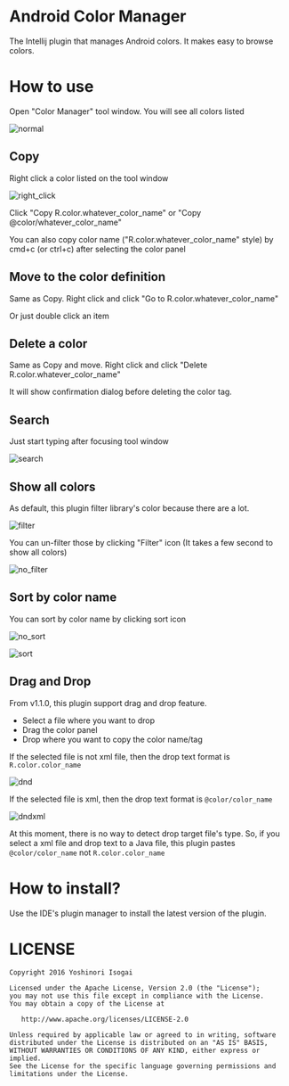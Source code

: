 # Android Color Manager

The Intellij plugin that manages Android colors. It makes easy to browse colors.

# How to use

Open "Color Manager" tool window. You will see all colors listed

![normal](website/images/normal.png)

## Copy

Right click a color listed on the tool window

![right_click](website/images/right_click.png)

Click "Copy R.color.whatever_color_name" or "Copy @color/whatever_color_name"

You can also copy color name ("R.color.whatever_color_name" style) by cmd+c (or ctrl+c) after selecting the color panel

## Move to the color definition

Same as Copy. Right click and click "Go to R.color.whatever_color_name"

Or just double click an item

## Delete a color

Same as Copy and move. Right click and click "Delete R.color.whatever_color_name"

It will show confirmation dialog before deleting the color tag. 

## Search

Just start typing after focusing tool window

![search](website/images/search.png)


## Show all colors

As default, this plugin filter library's color because there are a lot.

![filter](website/images/filter.png)

You can un-filter those by clicking "Filter" icon (It takes a few second to show all colors)

![no_filter](website/images/no_filter.png)

## Sort by color name

You can sort by color name by clicking sort icon

![no_sort](website/images/no_sort.png)

![sort](website/images/sort.png)

## Drag and Drop

From v1.1.0, this plugin support drag and drop feature.

* Select a file where you want to drop
* Drag the color panel
* Drop where you want to copy the color name/tag

If the selected file is not xml file, then the drop text format is `R.color.color_name`

![dnd](website/images/dnd.gif)

If the selected file is xml, then the drop text format is `@color/color_name`

![dndxml](website/images/dndxml.gif)

At this moment, there is no way to detect drop target file's type. So, if you select a xml file and drop text to a Java file, this plugin pastes `@color/color_name` not `R.color.color_name`

# How to install?

Use the IDE's plugin manager to install the latest version of the plugin.

# LICENSE

```
Copyright 2016 Yoshinori Isogai

Licensed under the Apache License, Version 2.0 (the "License");
you may not use this file except in compliance with the License.
You may obtain a copy of the License at

   http://www.apache.org/licenses/LICENSE-2.0

Unless required by applicable law or agreed to in writing, software
distributed under the License is distributed on an "AS IS" BASIS,
WITHOUT WARRANTIES OR CONDITIONS OF ANY KIND, either express or implied.
See the License for the specific language governing permissions and
limitations under the License.
```
